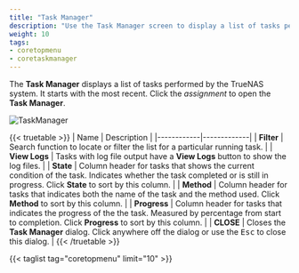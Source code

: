 ```yaml
---
title: "Task Manager"
description: "Use the Task Manager screen to display a list of tasks performed by your TrueNAS."
weight: 10
tags:
- coretopmenu
- coretaskmanager
---
```


The **Task Manager** displays a list of tasks performed by the TrueNAS system. It starts with the most recent. Click the <i class="material-icons">assignment</i> to open the **Task Manager**.

![TaskManager](/images/CORE/13.0/TaskManager.png "Task Manager")

{{< truetable >}}
| Name | Description |
|------------|-------------|
| **Filter** | Search function to locate or filter the list for a particular running task. |
| **View Logs** | Tasks with log file output have a **View Logs** button to show the log files. |
| **State** | Column header for tasks that shows the current condition of the task. Indicates whether the task completed or is still in progress. Click **State** to sort by this column. |
| **Method** | Column header for tasks that indicates both the name of the task and the method used. Click **Method** to sort by this column. |
| **Progress** | Column header for tasks that indicates the progress of the the task. Measured by percentage from start to completion. Click **Progress** to sort by this column. |
| **CLOSE** | Closes the **Task Manager** dialog. Click anywhere off the dialog or use the <kbd>Esc</kbd> to close this dialog. |
{{< /truetable >}}

{{< taglist tag="coretopmenu" limit="10" >}}
